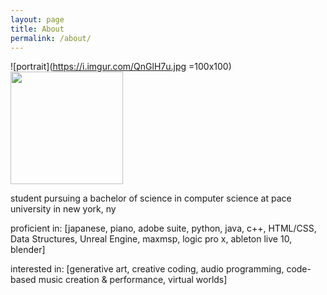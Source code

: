 ```yaml
---
layout: page
title: About
permalink: /about/
---
```

![portrait](https://i.imgur.com/QnGlH7u.jpg =100x100)
<img src="https://i.imgur.com/QnGlH7u.jpg" width="180" height="180">

student pursuing a bachelor of science in computer science at pace university in new york, ny

proficient in:
[japanese,
piano,
adobe suite,
python,
java,
c++,
HTML/CSS,
Data Structures,
Unreal Engine,
maxmsp,
logic pro x,
ableton live 10,
blender]

interested in:
[generative art,
creative coding,
audio programming,
code-based music creation & performance,
virtual worlds]
